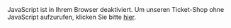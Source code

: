 <div class="pretix-widget-compat" event="https://pretix.eu/denog/denog11/"></div>
<noscript>
   <div class="pretix-widget">
        <div class="pretix-widget-info-message">
                JavaScript ist in Ihrem Browser deaktiviert. Um unseren Ticket-Shop ohne JavaScript aufzurufen, klicken Sie bitte <a target="_blank" rel="noopener" href="https://pretix.eu/denog/denog11/">hier</a>.
                </div>
    </div>
</noscript>

